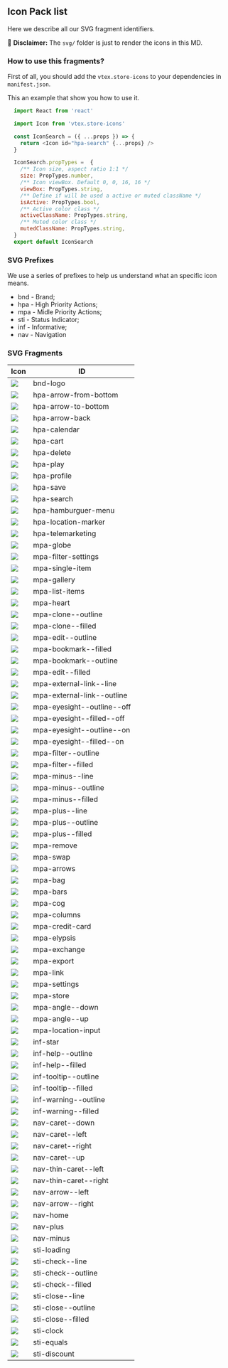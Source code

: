  ## Icon Pack list

  Here we describe all our SVG fragment identifiers. 
  
 :loudspeaker: **Disclaimer:** The `svg/` folder is just to render the icons in this MD.


### How to use this fragments? 

First of all, you should add the `vtex.store-icons` to your dependencies in `manifest.json`. 

This an example that show you how to use it. 

```javascript
  import React from 'react'

  import Icon from 'vtex.store-icons'

  const IconSearch = ({ ...props }) => {
    return <Icon id="hpa-search" {...props} />
  }

  IconSearch.propTypes =  {
    /** Icon size, aspect ratio 1:1 */
    size: PropTypes.number,
    /** Icon viewBox. Default 0, 0, 16, 16 */
    viewBox: PropTypes.string,
    /** Define if will be used a active or muted className */
    isActive: PropTypes.bool,
    /** Active color class */
    activeClassName: PropTypes.string,
    /** Muted color class */
    mutedClassName: PropTypes.string,
  }
  export default IconSearch

 ```


 
### SVG Prefixes 

We use a series of prefixes to help us understand what an specific icon means. 

* bnd - Brand;
* hpa - High Priority Actions;
* mpa - Midle Priority Actions;
* sti - Status Indicator;
* inf - Informative;
* nav - Navigation
  

### SVG Fragments

| Icon                                    | ID                         |
| --------------------------------------- | -------------------------- |
| ![](/bnd-logo.svg)  | bnd-logo | 
| ![](/hpa-arrow-from-bottom.svg)  | hpa-arrow-from-bottom | 
| ![](/hpa-arrow-to-bottom.svg)  | hpa-arrow-to-bottom | 
| ![](/hpa-arrow-back.svg)  | hpa-arrow-back | 
| ![](/hpa-calendar.svg)  | hpa-calendar | 
| ![](/hpa-cart.svg)  | hpa-cart | 
| ![](/hpa-delete.svg)  | hpa-delete | 
| ![](/hpa-play.svg)  | hpa-play | 
| ![](/hpa-profile.svg)  | hpa-profile | 
| ![](/hpa-save.svg)  | hpa-save | 
| ![](/hpa-search.svg)  | hpa-search | 
| ![](/hpa-hamburguer-menu.svg)  | hpa-hamburguer-menu | 
| ![](/hpa-location-marker.svg)  | hpa-location-marker | 
| ![](/hpa-telemarketing.svg)  | hpa-telemarketing | 
| ![](/mpa-globe.svg)  | mpa-globe | 
| ![](/mpa-filter-settings.svg)  | mpa-filter-settings | 
| ![](/mpa-single-item.svg)  | mpa-single-item | 
| ![](/mpa-gallery.svg)  | mpa-gallery | 
| ![](/mpa-list-items.svg)  | mpa-list-items | 
| ![](/mpa-heart.svg)  | mpa-heart | 
| ![](/mpa-clone--outline.svg)  | mpa-clone--outline | 
| ![](/mpa-clone--filled.svg)  | mpa-clone--filled | 
| ![](/mpa-edit--outline.svg)  | mpa-edit--outline | 
| ![](/mpa-bookmark--filled.svg)  | mpa-bookmark--filled | 
| ![](/mpa-bookmark--outline.svg)  | mpa-bookmark--outline | 
| ![](/mpa-edit--filled.svg)  | mpa-edit--filled | 
| ![](/mpa-external-link--line.svg)  | mpa-external-link--line | 
| ![](/mpa-external-link--outline.svg)  | mpa-external-link--outline | 
| ![](/mpa-eyesight--outline--off.svg)  | mpa-eyesight--outline--off | 
| ![](/mpa-eyesight--filled--off.svg)  | mpa-eyesight--filled--off | 
| ![](/mpa-eyesight--outline--on.svg)  | mpa-eyesight--outline--on | 
| ![](/mpa-eyesight--filled--on.svg)  | mpa-eyesight--filled--on | 
| ![](/mpa-filter--outline.svg)  | mpa-filter--outline | 
| ![](/mpa-filter--filled.svg)  | mpa-filter--filled | 
| ![](/mpa-minus--line.svg)  | mpa-minus--line | 
| ![](/mpa-minus--outline.svg)  | mpa-minus--outline | 
| ![](/mpa-minus--filled.svg)  | mpa-minus--filled | 
| ![](/mpa-plus--line.svg)  | mpa-plus--line | 
| ![](/mpa-plus--outline.svg)  | mpa-plus--outline | 
| ![](/mpa-plus--filled.svg)  | mpa-plus--filled | 
| ![](/mpa-remove.svg)  | mpa-remove | 
| ![](/mpa-swap.svg)  | mpa-swap | 
| ![](/mpa-arrows.svg)  | mpa-arrows | 
| ![](/mpa-bag.svg)  | mpa-bag | 
| ![](/mpa-bars.svg)  | mpa-bars | 
| ![](/mpa-cog.svg)  | mpa-cog | 
| ![](/mpa-columns.svg)  | mpa-columns | 
| ![](/mpa-credit-card.svg)  | mpa-credit-card | 
| ![](/mpa-elypsis.svg)  | mpa-elypsis | 
| ![](/mpa-exchange.svg)  | mpa-exchange | 
| ![](/mpa-export.svg)  | mpa-export | 
| ![](/mpa-link.svg)  | mpa-link | 
| ![](/mpa-settings.svg)  | mpa-settings | 
| ![](/mpa-store.svg)  | mpa-store | 
| ![](/mpa-angle--down.svg)  | mpa-angle--down | 
| ![](/mpa-angle--up.svg)  | mpa-angle--up | 
| ![](/mpa-location-input.svg)  | mpa-location-input | 
| ![](/inf-star.svg)  | inf-star | 
| ![](/inf-help--outline.svg)  | inf-help--outline | 
| ![](/inf-help--filled.svg)  | inf-help--filled | 
| ![](/inf-tooltip--outline.svg)  | inf-tooltip--outline | 
| ![](/inf-tooltip--filled.svg)  | inf-tooltip--filled | 
| ![](/inf-warning--outline.svg)  | inf-warning--outline | 
| ![](/inf-warning--filled.svg)  | inf-warning--filled | 
| ![](/nav-caret--down.svg)  | nav-caret--down | 
| ![](/nav-caret--left.svg)  | nav-caret--left | 
| ![](/nav-caret--right.svg)  | nav-caret--right | 
| ![](/nav-caret--up.svg)  | nav-caret--up | 
| ![](/nav-thin-caret--left.svg)  | nav-thin-caret--left | 
| ![](/nav-thin-caret--right.svg)  | nav-thin-caret--right | 
| ![](/nav-arrow--left.svg)  | nav-arrow--left | 
| ![](/nav-arrow--right.svg)  | nav-arrow--right | 
| ![](/nav-home.svg)  | nav-home | 
| ![](/nav-plus.svg)  | nav-plus | 
| ![](/nav-minus.svg)  | nav-minus | 
| ![](/sti-loading.svg)  | sti-loading | 
| ![](/sti-check--line.svg)  | sti-check--line | 
| ![](/sti-check--outline.svg)  | sti-check--outline | 
| ![](/sti-check--filled.svg)  | sti-check--filled | 
| ![](/sti-close--line.svg)  | sti-close--line | 
| ![](/sti-close--outline.svg)  | sti-close--outline | 
| ![](/sti-close--filled.svg)  | sti-close--filled | 
| ![](/sti-clock.svg)  | sti-clock | 
| ![](/sti-equals.svg)  | sti-equals | 
| ![](/sti-discount.svg)  | sti-discount | 
